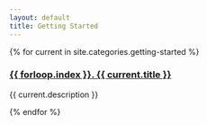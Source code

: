 ```yaml
---
layout: default
title: Getting Started
---
```


{% for current in site.categories.getting-started %}
<h3><a href="{{ current.url }}">{{ forloop.index }}. {{ current.title }}</a></h3>
<p>{{ current.description }}</p>
{% endfor %}
